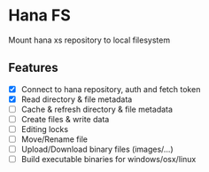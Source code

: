 # Hana FS

Mount hana xs repository to local filesystem

## Features

* [x] Connect to hana repository, auth and fetch token
* [x] Read directory & file metadata
* [ ] Cache & refresh directory & file metadata
* [ ] Create files & write data
* [ ] Editing locks
* [ ] Move/Rename file
* [ ] Upload/Download binary files (images/...)
* [ ] Build executable binaries for windows/osx/linux
